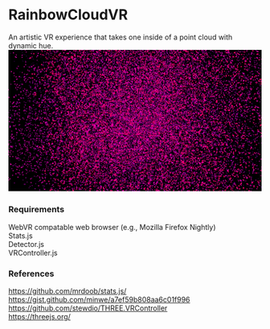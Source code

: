 # RainbowCloudVR
An artistic VR experience that takes one inside of a point cloud with dynamic hue. 
<img src="pointcloud.PNG"></img>
### Requirements
WebVR compatable web browser (e.g., Mozilla Firefox Nightly)<br>
Stats.js<br>
Detector.js<br>
VRController.js<br>
### References
https://github.com/mrdoob/stats.js/<br>
https://gist.github.com/minwe/a7ef59b808aa6c01f996<br>
https://github.com/stewdio/THREE.VRController<br>
https://threejs.org/<br>
